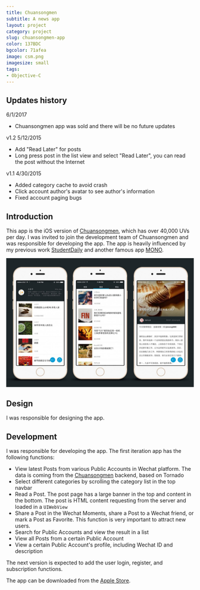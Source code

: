 ```yaml
---
title: Chuansongmen
subtitle: A news app
layout: project
category: project
slug: chuansongmen-app
color: 137BDC
bgcolor: 71afea
image: csm.png
imagesize: small
tags:
- Objective-C
---
```


## Updates history

6/1/2017

- Chuansongmen app was sold and there will be no future updates

v1.2 5/12/2015

- Add "Read Later" for posts
- Long press post in the list view and select "Read Later", you can read the post without the Internet

v1.1 4/30/2015

- Added category cache to avoid crash
- Click account author's avatar to see author's information
- Fixed account paging bugs

## Introduction

This app is the iOS version of [Chuansongmen][1], which has over 40,000 UVs per day. I was invited to join the development team of Chuansongmen and was responsible for developing the app. The app is heavily influenced by my previous work [StudentDaily][2] and another famous app [MONO][3].

![](/images/csm.jpg)

## Design

I was responsible for designing the app.

## Development

I was responsible for developing the app. The first iteration app has the following functions:

- View latest Posts from various Public Accounts in Wechat platform. The data is coming from the [Chuansongmen][1] backend, based on Tornado
- Select different categories by scrolling the category list in the top navbar
- Read a Post. The post page has a large banner in the top and content in the bottom. The post is HTML content requesting from the server and loaded in a `UIWebView`
- Share a Post in the Wechat Moments, share a Post to a Wechat friend, or mark a Post as Favorite. This function is very important to attract new users.
- Search for Public Accounts and view the result in a list
- View all Posts from a certain Public Account
- View a certain Public Account's profile, including Wechat ID and description

The next version is expected to add the user login, register, and subscription functions.

The app can be downloaded from the [Apple Store][4].

[1]:http://chuansong.me
[2]:/2015/01/02/studentdaily-a-news-app.html
[3]:https://itunes.apple.com/cn/app/id902977856
[4]:https://itunes.apple.com/cn/app/chuan-song-men-wei-xin-gong/id969898148?ls=1&mt=8
